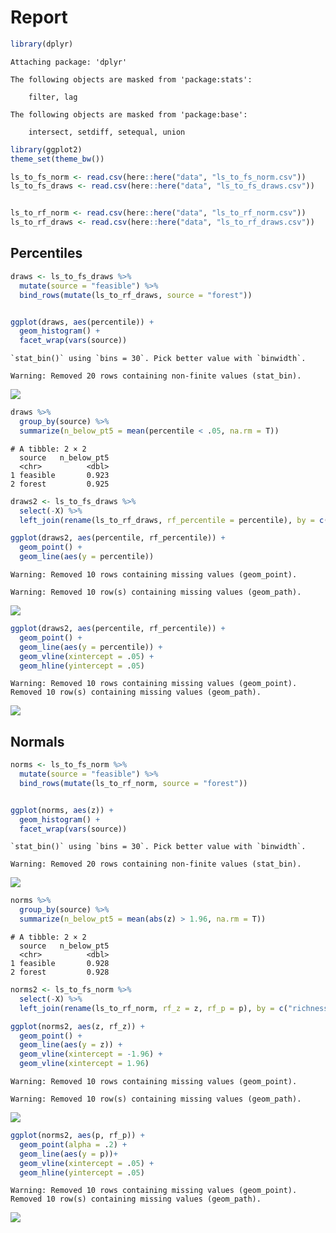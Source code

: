Report
================

``` r
library(dplyr)
```


    Attaching package: 'dplyr'

    The following objects are masked from 'package:stats':

        filter, lag

    The following objects are masked from 'package:base':

        intersect, setdiff, setequal, union

``` r
library(ggplot2)
theme_set(theme_bw())

ls_to_fs_norm <- read.csv(here::here("data", "ls_to_fs_norm.csv"))
ls_to_fs_draws <- read.csv(here::here("data", "ls_to_fs_draws.csv"))


ls_to_rf_norm <- read.csv(here::here("data", "ls_to_rf_norm.csv"))
ls_to_rf_draws <- read.csv(here::here("data", "ls_to_rf_draws.csv"))
```

## Percentiles

``` r
draws <- ls_to_fs_draws %>%
  mutate(source = "feasible") %>%
  bind_rows(mutate(ls_to_rf_draws, source = "forest"))


ggplot(draws, aes(percentile)) +
  geom_histogram() +
  facet_wrap(vars(source))
```

    `stat_bin()` using `bins = 30`. Pick better value with `binwidth`.

    Warning: Removed 20 rows containing non-finite values (stat_bin).

![](report_files/figure-commonmark/unnamed-chunk-2-1.png)

``` r
draws %>%
  group_by(source) %>%
  summarize(n_below_pt5 = mean(percentile < .05, na.rm = T))
```

    # A tibble: 2 × 2
      source   n_below_pt5
      <chr>          <dbl>
    1 feasible       0.923
    2 forest         0.925

``` r
draws2 <- ls_to_fs_draws %>%
  select(-X) %>%
  left_join(rename(ls_to_rf_draws, rf_percentile = percentile), by = c("richness", "abundance", "hill1"))

ggplot(draws2, aes(percentile, rf_percentile)) +
  geom_point() +
  geom_line(aes(y = percentile))
```

    Warning: Removed 10 rows containing missing values (geom_point).

    Warning: Removed 10 row(s) containing missing values (geom_path).

![](report_files/figure-commonmark/unnamed-chunk-2-2.png)

``` r
ggplot(draws2, aes(percentile, rf_percentile)) +
  geom_point() +
  geom_line(aes(y = percentile)) +
  geom_vline(xintercept = .05) +
  geom_hline(yintercept = .05)
```

    Warning: Removed 10 rows containing missing values (geom_point).
    Removed 10 row(s) containing missing values (geom_path).

![](report_files/figure-commonmark/unnamed-chunk-2-3.png)

## Normals

``` r
norms <- ls_to_fs_norm %>%
  mutate(source = "feasible") %>%
  bind_rows(mutate(ls_to_rf_norm, source = "forest"))


ggplot(norms, aes(z)) +
  geom_histogram() +
  facet_wrap(vars(source))
```

    `stat_bin()` using `bins = 30`. Pick better value with `binwidth`.

    Warning: Removed 20 rows containing non-finite values (stat_bin).

![](report_files/figure-commonmark/unnamed-chunk-3-1.png)

``` r
norms %>%
  group_by(source) %>%
  summarize(n_below_pt5 = mean(abs(z) > 1.96, na.rm = T))
```

    # A tibble: 2 × 2
      source   n_below_pt5
      <chr>          <dbl>
    1 feasible       0.928
    2 forest         0.928

``` r
norms2 <- ls_to_fs_norm %>%
  select(-X) %>%
  left_join(rename(ls_to_rf_norm, rf_z = z, rf_p = p), by = c("richness", "abundance", "hill1"))

ggplot(norms2, aes(z, rf_z)) +
  geom_point() +
  geom_line(aes(y = z)) +
  geom_vline(xintercept = -1.96) +
  geom_vline(xintercept = 1.96)
```

    Warning: Removed 10 rows containing missing values (geom_point).

    Warning: Removed 10 row(s) containing missing values (geom_path).

![](report_files/figure-commonmark/unnamed-chunk-3-2.png)

``` r
ggplot(norms2, aes(p, rf_p)) +
  geom_point(alpha = .2) +
  geom_line(aes(y = p))+
  geom_vline(xintercept = .05) +
  geom_hline(yintercept = .05)
```

    Warning: Removed 10 rows containing missing values (geom_point).
    Removed 10 row(s) containing missing values (geom_path).

![](report_files/figure-commonmark/unnamed-chunk-3-3.png)
